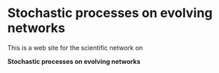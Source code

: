 # Stochastic processes on evolving networks

This is a web site for the scientific network on

**Stochastic processes on evolving networks**

